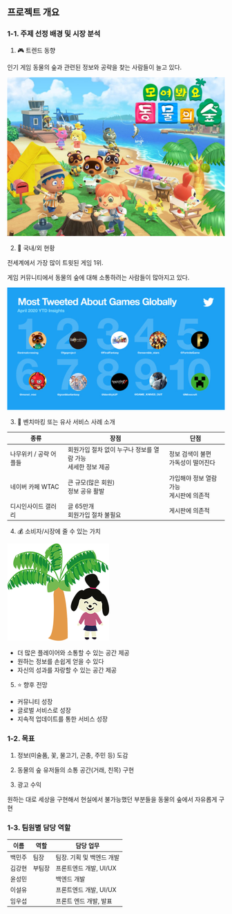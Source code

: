 

## 프로젝트 개요



### 1-1. 주제 선정 배경 및 시장 분석



1) :video_game: 트렌드 동향

인기 게임 동물의 숲과 관련된 정보와 공략을 찾는 사람들이 늘고 있다.

![1](./imgs/g_1.png)



2) :dizzy: 국내/외 현황

전세계에서 가장 많이 트윗된 게임 1위. 

게임 커뮤니티에서 동물의 숲에 대해 소통하려는 사람들이 많아지고 있다.

![2](./imgs/g_2.png)



3) :bookmark_tabs: 벤치마킹 또는 유사 서비스 사례 소개

| 종류                   | 장점                                                         | 단점                                         |
| ---------------------- | ------------------------------------------------------------ | -------------------------------------------- |
| 나무위키 / 공략 어플들 | 회원가입 절차 없이 누구나 정보를 열람 가능<br />세세한 정보 제공 | 정보 검색이 불편<br />가독성이 떨어진다      |
| 네이버 카페 WTAC       | 큰 규모(많은 회원)<br />정보 공유 활발                       | 가입해야 정보 열람 가능<br />게시판에 의존적 |
| 디시인사이드 갤러리    | 글 65만개<br />회원가입 절차 불필요                          | 게시판에 의존적                              |



 4) :moneybag: 소비자/시장에 줄 수 있는 가치

![:)](./imgs/야자수와동물.png)

* 더 많은 플레이어와 소통할 수 있는 공간 제공
* 원하는 정보를 손쉽게 얻을 수 있다
* 자신의 성과를 자랑할 수 있는 공간 제공



5) :star: 향후 전망

* 커뮤니티 성장
* 글로벌 서비스로 성장
* 지속적 업데이트를 통한 서비스 성장

 

### 1-2. 목표

1) 정보(미술품, 꽃, 물고기, 곤충, 주민 등) 도감 

2) 동물의 숲 유저들의 소통 공간(거래, 친목) 구현 

3) 광고 수익

원하는 대로 세상을 구현해서 현실에서 불가능했던 부분들을 동물의 숲에서 자유롭게 구현



### 1-3. 팀원별 담당 역할

| 이름   | 역할   | 담당 업무                 |
| ------ | ------ | ------------------------- |
| 백민주 | 팀장   | 팀장. 기획 및 백엔드 개발 |
| 김강현 | 부팀장 | 프론트엔드 개발, UI/UX    |
| 윤성민 |        | 백엔드 개발               |
| 이설유 |        | 프론트엔드 개발, UI/UX    |
| 임우섭 |        | 프론트 엔드 개발, 발표    |

 

